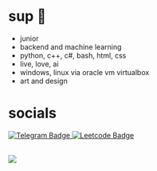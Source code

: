 # sup 👋

- junior
- backend and machine learning
- python, c++, c#, bash, html, css
- live, love, ai
- windows, linux via oracle vm virtualbox
- art and design

# socials

<div id="badges">
  <a href="https://t.me/html_F5F5F5">
  <img src="https://img.shields.io/badge/Telegram-blue?style=for-the-badge&logo=telegram&logoColor=white" alt="Telegram Badge"/>
  </a>
  <a href="https://leetcode.com/equqe">
  <img src="https://img.shields.io/badge/Leetcode-black?style=for-the-badge&logo=leetcode&logoColor=white" alt="Leetcode Badge"/>
  </a>
</div>
&nbsp;
&nbsp;
&nbsp;
&nbsp;
&nbsp;
&nbsp;
&nbsp;
&nbsp;


![](https://komarev.com/ghpvc/?username=equqe&style=flat-square&color=754ae1)

